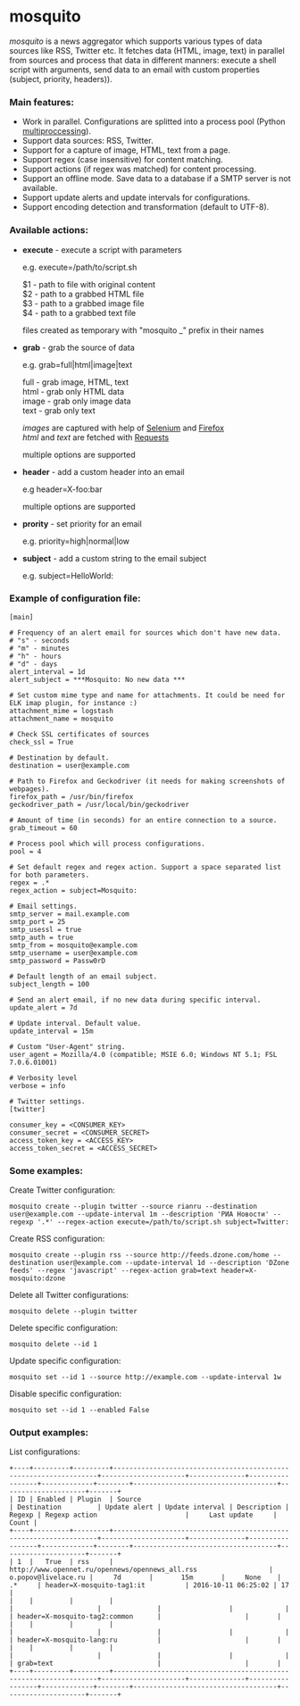 
# mosquito

*mosquito* is a news aggregator which supports various types of data sources like RSS, Twitter etc. It fetches data (HTML, image, text) in parallel from sources and process that data in different manners: execute a shell script with arguments, send data to an email with custom properties (subject, priority, headers)).

### Main features:

* Work in parallel. Configurations are splitted into a process pool (Python [multiproccessing](https://docs.python.org/3/library/multiprocessing.html)).
* Support data sources: RSS, Twitter.
* Support for a capture of image, HTML, text from a page.
* Support regex (case insensitive) for content matching.
* Support actions (if regex was matched) for content processing.
* Support an offline mode. Save data to a database if a SMTP server is not available.
* Support update alerts and update intervals for configurations.
* Support encoding detection and transformation (default to UTF-8).

### Available actions:

* **execute** - execute a script with parameters  
    
  e.g. execute=/path/to/script.sh

  $1 - path to file with original content  
  $2 - path to a grabbed HTML file  
  $3 - path to a grabbed image file  
  $4 - path to a grabbed text file
  
  files created as temporary with "mosquito _" prefix in their names
  
* **grab** - grab the source of data  
    
  e.g. grab=full|html|image|text

  full - grab image, HTML, text  
  html - grab only HTML data  
  image - grab only image data  
  text - grab only text
    
  *images* are captured with help of [Selenium](http://selenium-python.readthedocs.io/) and [Firefox](https://www.mozilla.org/en-US/)  
  *html* and *text* are fetched with [Requests](http://docs.python-requests.org/en/latest/)
  
  multiple options are supported
  
* **header** - add a custom header into an email  
    
  e.g header=X-foo:bar
    
  multiple options are supported
  
* **prority** - set priority for an email  
    
  e.g. priority=high|normal|low

* **subject** - add a custom string to the email subject  
    
  e.g. subject=HelloWorld: 

### Example of configuration file:

```
[main]

# Frequency of an alert email for sources which don't have new data.
# "s" - seconds
# "m" - minutes
# "h" - hours
# "d" - days
alert_interval = 1d
alert_subject = ***Mosquito: No new data ***

# Set custom mime type and name for attachments. It could be need for ELK imap plugin, for instance :)
attachment_mime = logstash
attachment_name = mosquito

# Check SSL certificates of sources
check_ssl = True

# Destination by default.
destination = user@example.com

# Path to Firefox and Geckodriver (it needs for making screenshots of webpages).
firefox_path = /usr/bin/firefox
geckodriver_path = /usr/local/bin/geckodriver

# Amount of time (in seconds) for an entire connection to a source.
grab_timeout = 60

# Process pool which will process configurations.
pool = 4

# Set default regex and regex action. Support a space separated list for both parameters.
regex = .*
regex_action = subject=Mosquito:

# Email settings.
smtp_server = mail.example.com
smtp_port = 25
smtp_usessl = true
smtp_auth = true
smtp_from = mosquito@example.com
smtp_username = user@example.com
smtp_password = Passw0rD

# Default length of an email subject.
subject_length = 100

# Send an alert email, if no new data during specific interval.
update_alert = 7d

# Update interval. Default value.
update_interval = 15m

# Custom "User-Agent" string.
user_agent = Mozilla/4.0 (compatible; MSIE 6.0; Windows NT 5.1; FSL 7.0.6.01001)

# Verbosity level
verbose = info

# Twitter settings.
[twitter]

consumer_key = <CONSUMER_KEY>
consumer_secret = <CONSUMER_SECRET>
access_token_key = <ACCESS_KEY>
access_token_secret = <ACCESS_SECRET>
```

### Some examples:


Create Twitter configuration:
```
mosquito create --plugin twitter --source rianru --destination user@example.com --update-interval 1m --description 'РИА Новости' --regexp '.*' --regex-action execute=/path/to/script.sh subject=Twitter: 
```

Create RSS configuration:
```
mosquito create --plugin rss --source http://feeds.dzone.com/home --destination user@example.com --update-interval 1d --description 'DZone feeds' --regex 'javascript' --regex-action grab=text header=X-mosquito:dzone 
```

Delete all Twitter configurations:
```
mosquito delete --plugin twitter
```

Delete specific configuration:
```
mosquito delete --id 1
```

Update specific configuration:
```
mosquito set --id 1 --source http://example.com --update-interval 1w
```

Disable specific configuration:
```
mosquito set --id 1 --enabled False
```

### Output examples:

List configurations:

```
+----+---------+---------+------------------------------------------------------------------+---------------------+--------------+-----------------+-------------+--------+------------------------------------+---------------------+-------+
| ID | Enabled | Plugin  | Source                                                           | Destination         | Update alert | Update interval | Description | Regexp | Regexp action                      |     Last update     | Count |
+----+---------+---------+------------------------------------------------------------------+---------------------+--------------+-----------------+-------------+--------+------------------------------------+---------------------+-------+
| 1  |   True  | rss     | http://www.opennet.ru/opennews/opennews_all.rss                  | o.popov@livelace.ru |     7d       |       15m       |     None    | .*     | header=X-mosquito-tag1:it          | 2016-10-11 06:25:02 | 17    |
|    |         |         |                                                                  |                     |              |                 |             |        | header=X-mosquito-tag2:common      |                     |       |
|    |         |         |                                                                  |                     |              |                 |             |        | header=X-mosquito-lang:ru          |                     |       |
|    |         |         |                                                                  |                     |              |                 |             |        | grab=text                          |                     |       |
+----+---------+---------+------------------------------------------------------------------+---------------------+--------------+-----------------+-------------+--------+------------------------------------+---------------------+-------+
```

